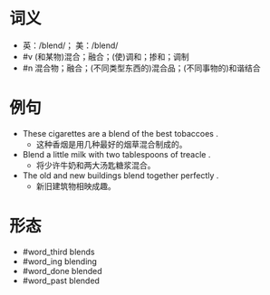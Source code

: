 # 词义
- 英：/blend/； 美：/blend/
- #v (和某物)混合；融合；(使)调和；掺和；调制
- #n 混合物；融合；(不同类型东西的)混合品；(不同事物的)和谐结合
# 例句
- These cigarettes are a blend of the best tobaccoes .
	- 这种香烟是用几种最好的烟草混合制成的。
- Blend a little milk with two tablespoons of treacle .
	- 将少许牛奶和两大汤匙糖浆混合。
- The old and new buildings blend together perfectly .
	- 新旧建筑物相映成趣。
# 形态
- #word_third blends
- #word_ing blending
- #word_done blended
- #word_past blended
